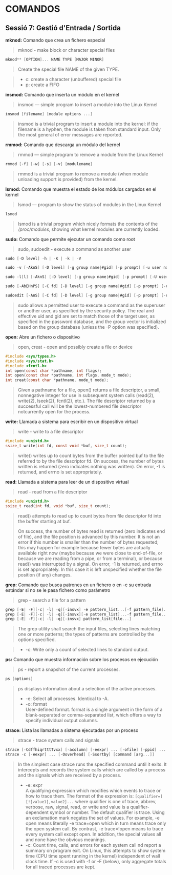 ﻿

COMANDOS
========

Sessió 7: Gestió d'Entrada / Sortida
------------------------------------


**mknod:** Comando que crea un fichero especial

> mknod - make block or character special files
```c
mknod** [OPTION]... NAME TYPE [MAJOR MINOR]
```
>  Create the special file NAME of the given TYPE.

>- c: create a character (unbuffered) special file
>- p: create a FIFO

**insmod:** Comando que inserta un módulo en el kernel
> insmod — simple program to insert a module into the Linux Kernel
```c
insmod [filename] [module options ...]
```
> insmod  is a trivial program to insert a module into the kernel: if the filename is a hyphen, the module is taken  from  standard  input. 
> Only the most general of error messages are reported.

**rmmod:** Comando que descarga un módulo del kernel
> rmmod — simple program to remove a module from the Linux Kernel
```c
rmmod [-f] [-w] [-s] [-v] [modulename]
```
> rmmod  is  a  trivial program to remove a module (when module unloading support is provided) from the kernel. 

**lsmod:** Comando que muestra el estado de los módulos cargados en el kernel
> lsmod — program to show the status of modules in the Linux Kernel
```c
lsmod
```
> lsmod  is  a  trivial  program which nicely formats the contents of the */proc/modules*, showing what kernel modules are currently loaded.

**sudo:** Comando que permite ejecutar un comando como root
> sudo, sudoedit - execute a command as another user

```c
sudo [-D level] -h | -K | -k | -V

sudo -v [-AknS] [-D level] [-g group name|#gid] [-p prompt] [-u user name|#uid]

sudo -l[l] [-AknS] [-D level] [-g group name|#gid] [-p prompt] [-U user name] [-u user name|#uid] [command]

sudo [-AbEHnPS] [-C fd] [-D level] [-g group name|#gid] [-p prompt] [-u user name|#uid] [VAR=value] [-i | -s] [command]

sudoedit [-AnS] [-C fd] [-D level] [-g group name|#gid] [-p prompt] [-u user name|#uid] file ...
```
>  sudo allows a permitted user to execute a command as the superuser or another user, as specified by the security policy.  The real and effective uid and gid are set to match those of the target user, as specified in the password database, and the group vector is initialized based on the group database (unless the -P option was specified).


**open:** Abre un fichero o dispositivo

> open, creat - open and possibly create a file or device
```c
#include <sys/types.h>
#include <sys/stat.h>
#include <fcntl.h>
int open(const char *pathname, int flags);
int open(const char *pathname, int flags, mode_t mode);
int creat(const char *pathname, mode_t mode);
```
>  Given a pathname for a file, open() returns a file descriptor, a small, nonnegative integer  for  use  in  subsequent  system  calls  (read(2), write(2), lseek(2), fcntl(2), etc.).  The file descriptor returned by a successful  call  will  be  the  lowest-numbered  file  descriptor  notcurrently open for the process.

**write:** Llamada a sistema para escribir en un dispositivo virtual
> write - write to a file descriptor
```c
#include <unistd.h>
ssize_t write(int fd, const void *buf, size_t count);
```
> write()  writes  up  to  count bytes from the buffer pointed buf to the file referred to by the file descriptor fd.
> On success, the number of bytes written  is  returned  (zero  indicates nothing  was  written).   On  error,  -1  is returned, and errno is set appropriately.

**read:** Llamada a sistema para leer de un dispositivo virtual
>  read - read from a file descriptor
```c
#include <unistd.h>
ssize_t read(int fd, void *buf, size_t count);
```
> read()  attempts to read up to count bytes from file descriptor fd into the buffer starting at buf.
>
> On success, the number of bytes read is returned (zero indicates end of file), and the file position is advanced by this number.  It is not  an error  if  this  number  is smaller than the number of bytes requested; this may happen for example because fewer bytes are actually  available right  now  (maybe  because we were close to end-of-file, or because we are reading from a pipe, or from a terminal),  or  because  read()  was interrupted  by  a  signal.  On error, -1 is returned, and errno is set appropriately.  In this case it is left unspecified  whether  the  file position (if any) changes.

**grep:** Comando que busca patrones en un fichero o en -c su entrada estándar si no se le pasa fichero como
parámetro
> grep - search a file for a pattern
```c
grep [-E| -F][-c| -l| -q][-insvx] -e pattern_list...[-f pattern_file]...[file...]
grep [-E| -F][-c| -l| -q][-insvx][-e pattern_list]...-f pattern_file...[file...]
grep [-E| -F][-c| -l| -q][-insvx] pattern_list[file...]
```
> The grep utility shall search the input files, selecting lines matching one or more patterns; the types  of  patterns  are  controlled  by  the options  specified.  

>- -c: Write only a count of selected lines to standard output.

**ps:** Comando que muestra información sobre los procesos en ejecución
> ps - report a snapshot of the current processes.
```c
ps [options]
```
> ps displays information about a selection of the active processes.
> 
>- -e: Select all processes. Identical to -A.
>- -o: format       
> User-defined format.
> format is a single argument in the form of a blank-separated or comma-separated list, which offers a way to specify individual output columns. 

**strace:** Lista las llamadas a sistema ejecutadas por un proceso
> strace - trace system calls and signals
```c
strace [-CdffhiqrtttTvxx] [-acolumn] [-eexpr] ... [-ofile] [-ppid] ... [-sstrsize] [-uusername] [-Evar=val] ... [-Evar] ... [command [arg...]]
strace -c [-eexpr] ... [-Ooverhead] [-Ssortby] [command [arg...]]
```
> In the simplest case strace runs the specified command until it  exits.  It  intercepts  and  records  the  system  calls  which are called by a process and the signals which are received by a process. 
> 
>- -e:  expr    
>  A  qualifying expression which modifies which events to trace or how to trace them.  The  format  of  the expression is: `[qualifier=][!]value1[,value2]...` where  qualifier  is  one of trace, abbrev, verbose, raw,  signal,  read,  or  write  and  value   is   a qualifier-dependent  symbol  or number.  The default qualifier  is  trace.   Using  an  exclamation  mark negates  the  set  of  values.  For example, -e open means literally -e trace=open which  in  turn  means trace  only  the  open  system  call.   By contrast, -e trace=!open means  to  trace  every  system  call except  open.  In  addition, the special values all and none have the obvious meanings.
>- -c: Count  time,  calls, and errors for each system call nd report a summary on  program  exit.  On  Linux,  this  attempts  to  show system time (CPU time spent running in the kernel)  independent  of  wall  clock time.   If  -c  is  used with -f or -F (below), only aggregate totals for all traced processes are kept.
